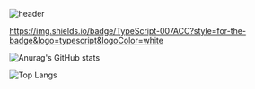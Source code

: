![header](https://capsule-render.vercel.app/api?type=waving&color=auto&height=300&section=header&text=2sel%&fontSize=90)



https://img.shields.io/badge/TypeScript-007ACC?style=for-the-badge&logo=typescript&logoColor=white



![Anurag's GitHub stats](https://github-readme-stats.vercel.app/api?username=2sel&show_icons=true&theme=material-palenight) 


![Top Langs](https://github-readme-stats.vercel.app/api/top-langs/?username=2sel&layout=compact&theme=material-palenight&langs_count=5)
